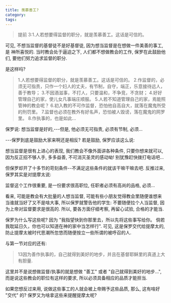 ```yaml
---
title: 羡慕善工?
category: 
tags:
---
```


> 提前 3:1.人若想要得监督的职分，就是羡慕善工。这话是可信的。

可见, 不想当监督的基督徒不是好基督徒, 因为想当监督是在想做一件美善的事工, 是 神所喜悦的. 当时教会处于逼迫之下, 人们都不想做教会的工作, 保罗在此鼓励他们, 要他们努力追求监督的职分.

是这样吗?

>1.人若想要得监督的职分，就是羡慕善工。这话是可信的。
2.作监督的，必须无可指责，只作一个妇人的丈夫，有节制，自守，端正，乐意接待远人，善于教导；
3.不因酒滋事，不打人，只要温和，不争竞，不贪财；
4.好好管理自己的家，使儿女凡事端庄顺服。
5.人若不知道管理自己的家，焉能照管神的教会呢？
6.初入教的不可作监督，恐怕他自高自大，就落在魔鬼所受的刑罚里。
7.监督也必须在教外有好名声，恐怕被人毁谤，落在魔鬼的网罗里。
8.作执事的，也是如此...

保罗说: 想当监督是好的,---但是, 他必须无可指责, 必须有节制, 必须...

---保罗到底是鼓励大家来啊还是相反? 若是鼓励, 保罗应该这么说:

想当监督是很有上进心的表现, 我们教会不像外面讲各种条件, 只要你想来就可以, 因为反正招不够人手, 多多益善, 不可消灭圣灵的感动呦! 别犹豫赶快拨打电话吧...

但保罗却开了十多节的苛刻条件--不满足这些条件的就该干嘛干嘛去吧. 反推过来, 保罗其实是对提摩太说:

监督这个工作很重要, 是一份要求很高职位, 任职者必须有高尚的品格, 必须...

看来, 可能是教会有大批量的人想当监督, 可能有些小朋友觉得教会里随便谁想来当谁就当好了又不是啥大事, 所以保罗就警告他的学生: 不要随便拉个人当监督, 因为上帝对监督要求是很高的. 所以, 要各方面仔细考察, 再留心试验,  合格的才能当.

保罗为什么写这些呢? 因为 "我指望快到你那里去，所以先将这些事写给你。 倘若我耽延日久，你也可以知道在神的家中当怎样行". 可见, 这是保罗交代给提摩太的, 防止提摩太被时代思潮所忽悠而随便按立一些所谓的被呼召的人.

与第一节对应的还有:

> 13因为善作执事的，自己就得到美好的地步，并且在基督耶稣里的真道上大有胆量.

这里并不是说想做监督/执事的就是想做 "善工" 或者 "自己就得到美好的地步...", 而是说这些教会的职位有这样的要求, 所以必须具备相应的品质才能担当.

如果您想反过来用, 说做这些事工的人就会被上帝赐予这些品质, 那么, 这有啥好 "交代" 的? 保罗又为啥拿这些来提醒提摩太呢?
